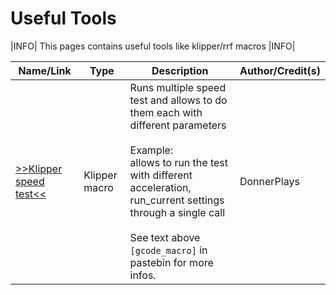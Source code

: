 # Useful Tools

|INFO|
This pages contains useful tools like klipper/rrf macros
|INFO|

| Name/Link                                               | Type          | Description                                                                                                                                                                                                                                                       | Author/Credit(s) |
|---------------------------------------------------------|---------------|-------------------------------------------------------------------------------------------------------------------------------------------------------------------------------------------------------------------------------------------------------------------|------------------|
| [>>Klipper speed test<<](https://pastebin.com/yPfSMBGF) | Klipper macro | Runs multiple speed test and allows to do them each with different parameters<br><br>Example:<br>allows to run the test with different acceleration, run_current settings through a single call<br><br>See text above `[gcode_macro]` in pastebin for more infos. | DonnerPlays      |